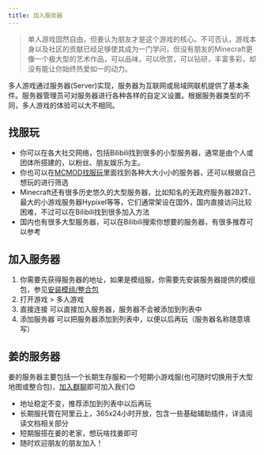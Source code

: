 ```yaml
---
title: 加入服务器
---
```


> 单人游戏固然自由，但姜认为朋友才是这个游戏的核心。不可否认，游戏本身以及社区的贡献已经足够使其成为一门学问，但没有朋友的Minecraft更像一个极大型的艺术作品，可以品味，可以欣赏，可以钻研，丰富多彩，却没有能让你始终热爱如一的动力。

多人游戏通过服务器(Server)实现，服务器为互联网或局域网联机提供了基本条件。服务器管理员可对服务器进行各种各样的自定义设置。根据服务器类型的不同，多人游戏的体验可以大不相同。

## 找服玩

* 你可以在各大社交网络，包括Bilibili找到很多的小型服务器，通常是由个人或团体所搭建的，以粉丝、朋友娱乐为主。
* 你也可以在[MCMOD找服玩](https://play.mcmod.cn/)里面找到各种大大小小的服务器，还可以根据自己想玩的进行筛选
* Minecraft还有很多历史悠久的大型服务器，比如知名的无政府服务器2B2T、最大的小游戏服务器Hypixel等等，它们通常架设在国外，国内直接访问比较困难，不过可以在Bilibili找到很多加入方法
* 国内也有很多大型服务器，可以在Bilibili搜索你想要的服务器，有很多推荐可以参考

## 加入服务器

1. 你需要先获得服务器的地址，如果是模组服，你需要先安装服务器提供的模组包，参见[安装模组/整合包](Launcher.html#安装模组\/整合包)
2. 打开游戏 > 多人游戏
3. 直接连接 可以直接加入服务器，服务器不会被添加到列表中
4. 添加服务器 可以把服务器添加到列表中，以便以后再玩（服务器名称随意填写）

## 姜的服务器

姜的服务器主要包括一个长期生存服和一个短期小游戏服(也可随时切换用于大型地图或整合包)，[加入群聊](../#%E5%8A%A0%E5%85%A5%E6%88%91%E4%BB%AC%E7%9A%84%E4%BA%A4%E6%B5%81%E7%BE%A4%EF%BC%88%E5%8F%AF%E9%80%89%EF%BC%89)即可加入我们😊
* 地址稳定不变，推荐添加到列表中以后再玩
* 长期服托管在阿里云上，365x24小时开放，包含一些基础辅助插件，详请阅读文档相关部分
* 短期服搭在姜的老家，想玩啥找姜即可
* 随时欢迎朋友的朋友加入！